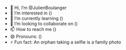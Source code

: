 - 👋 Hi, I’m @JulienBoulanger
- 👀 I’m interested in ()
- 🌱 I’m currently learning ()
- 💞️ I’m looking to collaborate on ()
- 📫 How to reach me ()
- 😄 Pronouns: ()
- ⚡ Fun fact: An orphan taking a selfie is a family photo

<!---
JulienBoulanger/JulienBoulanger is a ✨ special ✨ repository because its `README.md` (this file) appears on your GitHub profile.
You can click the Preview link to take a look at your changes.
--->
